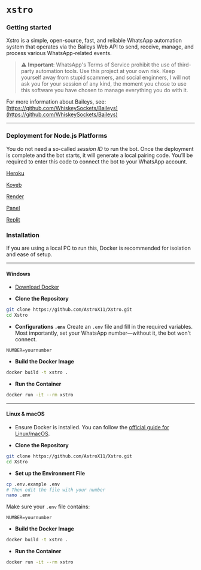 # `xstro`

### Getting started

Xstro is a simple, open-source, fast, and reliable WhatsApp automation system that operates via the Baileys Web API to send, receive, manage, and process various WhatsApp-related events.

> ⚠️ **Important**: WhatsApp's Terms of Service prohibit the use of third-party automation tools. Use this project at your own risk.
> Keep yourself away from stupid scammers, and social enginners, I will not ask you for your session of any kind, the moment you chose to use this software you have chosen to manage everything you do with it.

For more information about Baileys, see:
[https://github.com/WhiskeySockets/Baileys](https://github.com/WhiskeySockets/Baileys)

---

### Deployment for Node.js Platforms

You do not need a so-called _session ID_ to run the bot. Once the deployment is complete and the bot starts, it will generate a local pairing code. You’ll be required to enter this code to connect the bot to your WhatsApp account.

[Heroku](https://www.heroku.com/deploy?template=https://github.com/AstroX11/Xstro)

[Koyeb](https://app.koyeb.com/services/deploy?name=xstro&repository=AstroX11/Xstro&branch=core&builder=dockerfile&instance_type=free&instances_min=0&env[NUMBER]=)

[Render](https://render.com/deploy?repo=https://github.com/AstroX11/Xstro)

[Panel](https://pterodactyl.io/)

[Replit](https://replit.com/github/AstroX11/Xstro)

### Installation

If you are using a local PC to run this, Docker is recommended for isolation and ease of setup.

---

#### **Windows**

- [Download Docker](https://www.docker.com/get-started)

- **Clone the Repository**

```bash
git clone https://github.com/AstroX11/Xstro.git
cd Xstro
```

- **Configurations `.env`**
  Create an `.env` file and fill in the required variables. Most importantly, set your WhatsApp number—without it, the bot won't connect.

```env
NUMBER=yournumber
```

- **Build the Docker Image**

```bash
docker build -t xstro .
```

- **Run the Container**

```bash
docker run -it --rm xstro
```

---

#### **Linux & macOS**

- Ensure Docker is installed. You can follow the [official guide for Linux/macOS](https://docs.docker.com/get-docker/).

- **Clone the Repository**

```bash
git clone https://github.com/AstroX11/Xstro.git
cd Xstro
```

- **Set up the Environment File**

```bash
cp .env.example .env
# Then edit the file with your number
nano .env
```

Make sure your `.env` file contains:

```env
NUMBER=yournumber
```

- **Build the Docker Image**

```bash
docker build -t xstro .
```

- **Run the Container**

```bash
docker run -it --rm xstro
```
